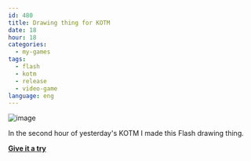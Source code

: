 ```yaml
---
id: 480
title: Drawing thing for KOTM
date: 18
hour: 18
categories:
  - my-games
tags:
  - flash
  - kotm
  - release
  - video-game
language: eng
---
```


![image](/files/2010/07-drawing-thing-for-kotm/drawingscreenshot.png "Drawing thingie for KOTM screenshot")

In the second hour of yesterday's KOTM I made this Flash drawing thing.

[**Give it a try**](//www.agj.cl/files/games/kotmjuly2010.swf)
